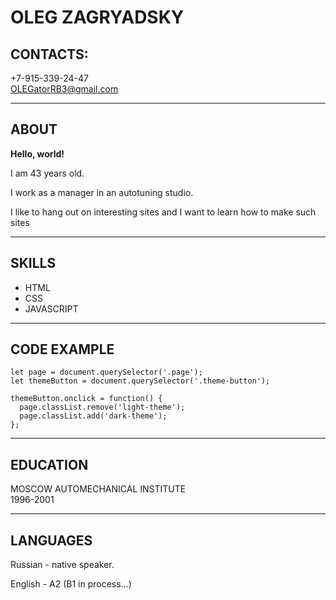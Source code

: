 # OLEG ZAGRYADSKY
## CONTACTS:
+7-915-339-24-47  
<OLEGatorRB3@gmail.com>  
***

## ABOUT
**Hello, world!**   

I am 43 years old.  
  

I work as a manager in an autotuning studio.  
  
  
 I like to hang out on interesting sites and I want to learn how to make such sites
***


  ## SKILLS
* HTML
* CSS
* JAVASCRIPT
***

## CODE EXAMPLE
```
let page = document.querySelector('.page');
let themeButton = document.querySelector('.theme-button');

themeButton.onclick = function() {
  page.classList.remove('light-theme');
  page.classList.add('dark-theme');
};
```
***

## EDUCATION
MOSCOW AUTOMECHANICAL INSTITUTE   
1996-2001
***  



## LANGUAGES
Russian - native speaker.  

English - A2 (B1 in process…)


